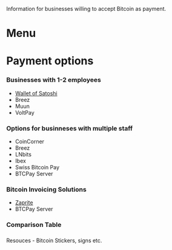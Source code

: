 Information for businesses willing to accept Bitcoin as payment.

# Menu

# Payment options

### Businesses with 1-2 employees

- [Wallet of Satoshi](WoS.md)
- Breez
- Muun
- VoltPay

### Options for businneses with multiple staff

- CoinCorner
- Breez
- LNbits
- Ibex
- Swiss Bitcoin Pay
- BTCPay Server

### Bitcoin Invoicing Solutions

- [Zaprite](Zaprite.md)
- BTCPay Server

### Comparison Table

### 
Resouces - Bitcoin Stickers, signs etc.
